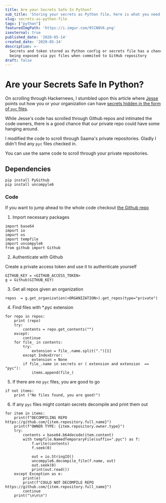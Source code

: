 ```yaml
---
title: Are your Secrets Safe In Python?
sub_title: 'Storing your secrets as Python file, here is what you need to be aware of'
slug: secrets-as-python-file
tags: ["python"]
featuredImgPath: 'https://i.imgur.com/9lCN0V6.png'
isexternal: true
published_date: '2020-05-14'
created_date: '2020-05-14'
description: >-
  Secrets and token stored as Python config or secrets file has a chance of
  being exposed via pyc files when commited to GitHub repository
draft: false
---
```

# Are your Secrets Safe In Python? 

On scrolling through Hackernews, I stumbled upon this article where [Jesse](https://twitter.com/__jesse_li) points out how you or your organization can have [secrets hidden in the form of `pyc` files](https://blog.jse.li/posts/pyc/). 

While Jesse's code has scrolled through Github repos and intimated the code owners, there is a good chance that our private repo could have some hanging around. 

I modified the code to scroll through Saama's private repositories. Gladly I didn't find any `pyc` files checked in.

You can use the same code to scroll through your private repositories.

## Dependencies

```
pip install PyGithub
pip install uncompyle6
```

### Code 

If you want to jump ahead to the whole code checkout [the Github repo](https://github.com/bhavaniravi/pyc_secrets)

1. Import necessary packages

```
import base64
import io
import os
import tempfile
import uncompyle6
from github import Github
```

2. Authenticate with Github

Create a private access token and use it to authenticate yourself

```
GITHUB_KEY = <GITHUB_ACCESS_TOKEN>
g = Github(GITHUB_KEY)
```

3. Get all repos given an organization

```
repos  = g.get_organization(<ORGANIZATION>).get_repos(type="private")
```

4. Find files with *.pyc extension

```
for repo in repos:
    print (repo)
    try:
        contents = repo.get_contents("")
    except:
        continue
    for file_ in contents:
        try:
            extension = file_.name.split(".")[1]
        except IndexError:
            extension = None
        if file_.name in secrets or ( extension and extension  == "pyc"):
            items.append(file_)
```

5. If there are no `pyc` files, you are good to go

```
if not items:
    print ("No files found, you are good!")
```

6. If any `pyc` files might contain secrets decompile and print them out

```
for item in items:
    print(f"DECOMPILING REPO https://github.com/{item.repository.full_name}")
    print(f"OWNER TYPE: {item.repository.owner.type}")
    try:
        contents = base64.b64decode(item.content)
        with tempfile.NamedTemporaryFile(suffix=".pyc") as f:
            f.write(contents)
            f.seek(0)

            out = io.StringIO()
            uncompyle6.decompile_file(f.name, out)
            out.seek(0)
            print(out.read())
    except Exception as e:
        print(e)
        print(f"COULD NOT DECOMPILE REPO https://github.com/{item.repository.full_name}")
        continue
    print("\n\n\n")

```
